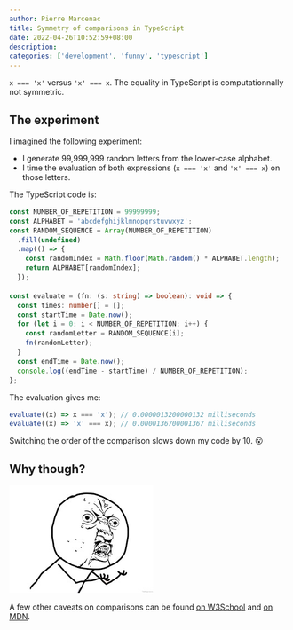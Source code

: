```yaml
---
author: Pierre Marcenac
title: Symmetry of comparisons in TypeScript
date: 2022-04-26T10:52:59+08:00
description:
categories: ['development', 'funny', 'typescript']
---
```


`x === 'x'` versus `'x' === x`. The equality in TypeScript is computationnally not symmetric.

## The experiment

I imagined the following experiment:

- I generate 99,999,999 random letters from the lower-case alphabet.
- I time the evaluation of both expressions (`x === 'x'` and `'x' === x`) on those letters.

The TypeScript code is:

```typescript
const NUMBER_OF_REPETITION = 99999999;
const ALPHABET = 'abcdefghijklmnopqrstuvwxyz';
const RANDOM_SEQUENCE = Array(NUMBER_OF_REPETITION)
  .fill(undefined)
  .map(() => {
    const randomIndex = Math.floor(Math.random() * ALPHABET.length);
    return ALPHABET[randomIndex];
  });

const evaluate = (fn: (s: string) => boolean): void => {
  const times: number[] = [];
  const startTime = Date.now();
  for (let i = 0; i < NUMBER_OF_REPETITION; i++) {
    const randomLetter = RANDOM_SEQUENCE[i];
    fn(randomLetter);
  }
  const endTime = Date.now();
  console.log((endTime - startTime) / NUMBER_OF_REPETITION);
};
```

The evaluation gives me:

```typescript
evaluate((x) => x === 'x'); // 0.0000013200000132 milliseconds
evaluate((x) => 'x' === x); // 0.0000136700001367 milliseconds
```

Switching the order of the comparison slows down my code by 10. 😮

## Why though?

![Why though?](/why.jpeg)

A few other caveats on comparisons can be found [on W3School](https://www.w3schools.com/js/js_comparisons.asp) and [on MDN](https://developer.mozilla.org/en-US/docs/Web/JavaScript/Equality_comparisons_and_sameness).
